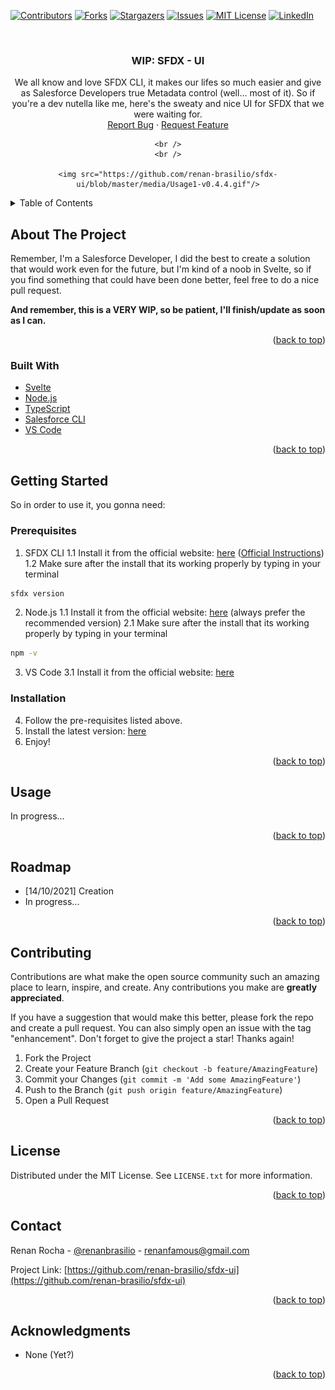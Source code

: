 <div id="top"></div>
<!--
*** Thanks for checking out the Best-README-Template. If you have a suggestion
*** that would make this better, please fork the repo and create a pull request
*** or simply open an issue with the tag "enhancement".
*** Don't forget to give the project a star!
*** Thanks again! Now go create something AMAZING! :D
-->



<!-- PROJECT SHIELDS -->
<!--
*** I'm using markdown "reference style" links for readability.
*** Reference links are enclosed in brackets [ ] instead of parentheses ( ).
*** See the bottom of this document for the declaration of the reference variables
*** for contributors-url, forks-url, etc. This is an optional, concise syntax you may use.
*** https://www.markdownguide.org/basic-syntax/#reference-style-links
-->
[![Contributors][contributors-shield]][contributors-url]
[![Forks][forks-shield]][forks-url]
[![Stargazers][stars-shield]][stars-url]
[![Issues][issues-shield]][issues-url]
[![MIT License][license-shield]][license-url]
[![LinkedIn][linkedin-shield]][linkedin-url]

<!-- PROJECT LOGO -->
<br />
<div align="center">
<h3 align="center">WIP: SFDX - UI</h3>

  <p align="center">
    We all know and love SFDX CLI, it makes our lifes so much easier and give as Salesforce Developers true Metadata control (well... most of it). So if you're a dev nutella like me, here's the sweaty and nice UI for SFDX that we were waiting for.
    <br />
    <a href="https://github.com/renan-brasilio/sfdx-ui/issues">Report Bug</a>
    ·
    <a href="https://github.com/renan-brasilio/sfdx-ui/issues">Request Feature</a>

    <br />
    <br />

    <img src="https://github.com/renan-brasilio/sfdx-ui/blob/master/media/Usage1-v0.4.4.gif"/>
  </p>
</div>

<!-- TABLE OF CONTENTS -->
<details>
  <summary>Table of Contents</summary>
  <ol>
    <li>
      <a href="#about-the-project">About The Project</a>
      <ul>
        <li><a href="#built-with">Built With</a></li>
      </ul>
    </li>
    <li>
      <a href="#getting-started">Getting Started</a>
      <ul>
        <li><a href="#prerequisites">Prerequisites</a></li>
        <li><a href="#installation">Installation</a></li>
      </ul>
    </li>
    <li><a href="#usage">Usage</a></li>
    <li><a href="#roadmap">Roadmap</a></li>
    <li><a href="#contributing">Contributing</a></li>
    <li><a href="#license">License</a></li>
    <li><a href="#contact">Contact</a></li>
    <li><a href="#acknowledgments">Acknowledgments</a></li>
  </ol>
</details>

<!-- ABOUT THE PROJECT -->
## About The Project

Remember, I'm a Salesforce Developer, I did the best to create a solution that would work even for the future, but I'm kind of a noob in Svelte, so if you find something that could have been done better, feel free to do a nice pull request.

**And remember, this is a VERY WIP, so be patient, I'll finish/update as soon as I can.**

<p align="right">(<a href="#top">back to top</a>)</p>

### Built With

* [Svelte](https://svelte.dev/)
* [Node.js](https://nodejs.org/)
* [TypeScript](https://www.typescriptlang.org/)
* [Salesforce CLI](https://developer.salesforce.com/tools/sfdxcli)
* [VS Code](https://code.visualstudio.com/)

<p align="right">(<a href="#top">back to top</a>)</p>

<!-- GETTING STARTED -->
## Getting Started

So in order to use it, you gonna need:

### Prerequisites

1. SFDX CLI
 1.1 Install it from the official website: [here](https://developer.salesforce.com/tools/sfdxcli "here") ([Official Instructions](https://developer.salesforce.com/docs/atlas.en-us.sfdx_setup.meta/sfdx_setup/sfdx_setup_intro.htm "Official Instructions"))
 1.2 Make sure after the install that its working properly by typing in your terminal
 ```sh
 sfdx version
 ```
2. Node.js
1.1 Install it from the official website: [here](https://nodejs.org/ "here") (always prefer the recommended version)
2.1 Make sure after the install that its working properly by typing in your terminal
 ```sh
npm -v
 ```
3. VS Code
 3.1 Install it from the official website: [here](https://code.visualstudio.com/ "here")
### Installation

4. Follow the pre-requisites listed above.
5. Install the latest version: [here](https://marketplace.visualstudio.com/items?itemName=renan-brasilio.sfdx-ui)
6. Enjoy!

<p align="right">(<a href="#top">back to top</a>)</p>

<!-- USAGE EXAMPLES -->
## Usage

In progress...

<p align="right">(<a href="#top">back to top</a>)</p>

<!-- ROADMAP -->
## Roadmap

- [14/10/2021] Creation
- In progress...

<p align="right">(<a href="#top">back to top</a>)</p>

<!-- CONTRIBUTING -->
## Contributing

Contributions are what make the open source community such an amazing place to learn, inspire, and create. Any contributions you make are **greatly appreciated**.

If you have a suggestion that would make this better, please fork the repo and create a pull request. You can also simply open an issue with the tag "enhancement".
Don't forget to give the project a star! Thanks again!

1. Fork the Project
2. Create your Feature Branch (`git checkout -b feature/AmazingFeature`)
3. Commit your Changes (`git commit -m 'Add some AmazingFeature'`)
4. Push to the Branch (`git push origin feature/AmazingFeature`)
5. Open a Pull Request

<p align="right">(<a href="#top">back to top</a>)</p>

<!-- LICENSE -->
## License

Distributed under the MIT License. See `LICENSE.txt` for more information.

<p align="right">(<a href="#top">back to top</a>)</p>

<!-- CONTACT -->
## Contact

Renan Rocha - [@renanbrasilio](https://twitter.com/renanbrasilio) - renanfamous@gmail.com

Project Link: [https://github.com/renan-brasilio/sfdx-ui](https://github.com/renan-brasilio/sfdx-ui)

<p align="right">(<a href="#top">back to top</a>)</p>

<!-- ACKNOWLEDGMENTS -->
## Acknowledgments

* None (Yet?)

<p align="right">(<a href="#top">back to top</a>)</p>

<!-- MARKDOWN LINKS & IMAGES -->
<!-- https://www.markdownguide.org/basic-syntax/#reference-style-links -->
[contributors-shield]: https://img.shields.io/github/contributors/renan-brasilio/sfdx-ui.svg?style=for-the-badge
[contributors-url]: https://github.com/renan-brasilio/sfdx-ui/graphs/contributors
[forks-shield]: https://img.shields.io/github/forks/renan-brasilio/sfdx-ui.svg?style=for-the-badge
[forks-url]: https://github.com/renan-brasilio/sfdx-ui/network/members
[stars-shield]: https://img.shields.io/github/stars/renan-brasilio/sfdx-ui.svg?style=for-the-badge
[stars-url]: https://github.com/renan-brasilio/sfdx-ui/stargazers
[issues-shield]: https://img.shields.io/github/issues/renan-brasilio/sfdx-ui.svg?style=for-the-badge
[issues-url]: https://github.com/renan-brasilio/sfdx-ui/issues
[license-shield]: https://img.shields.io/github/license/renan-brasilio/sfdx-ui.svg?style=for-the-badge
[license-url]: https://github.com/renan-brasilio/sfdx-ui/blob/master/LICENSE.txt
[linkedin-shield]: https://img.shields.io/badge/-LinkedIn-black.svg?style=for-the-badge&logo=linkedin&colorB=555
[linkedin-url]: https://linkedin.com/in/renan-brasilio
[product-screenshot]: images/screenshot.png